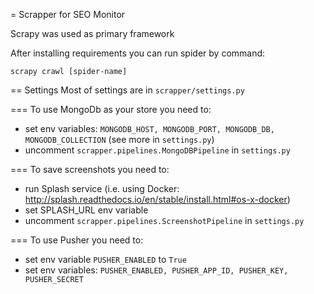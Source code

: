 = Scrapper for SEO Monitor

Scrapy was used as primary framework

After installing requirements you can run spider by command:

`scrapy crawl [spider-name]`

== Settings
Most of settings are in `scrapper/settings.py`

=== To use MongoDb as your store you need to:
* set env variables: `MONGODB_HOST, MONGODB_PORT, MONGODB_DB, MONGODB_COLLECTION` (see more in `settings.py`)
* uncomment `scrapper.pipelines.MongoDBPipeline` in `settings.py`

=== To save screenshots you need to:
* run Splash service (i.e. using Docker: http://splash.readthedocs.io/en/stable/install.html#os-x-docker)
* set SPLASH_URL env variable
* uncomment `scrapper.pipelines.ScreenshotPipeline` in `settings.py`

=== To use Pusher you need to:
* set env variable `PUSHER_ENABLED` to `True`
* set env variables: `PUSHER_ENABLED, PUSHER_APP_ID, PUSHER_KEY, PUSHER_SECRET`
